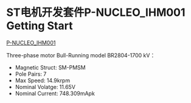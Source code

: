 # ST电机开发套件P-NUCLEO_IHM001 Getting Start

[P-NUCLEO_IHM001](https://www.stmicroelectronics.com.cn/en/evaluation-tools/p-nucleo-ihm001.html#)

Three-phase motor Bull-Running model BR2804-1700 kV：
* Magnetic Struct: SM-PMSM
* Pole Pairs: 7
* Max Speed: 14.9krpm
* Nominal Volatge: 11.65V
* Nominal Current: 748.309mApk
